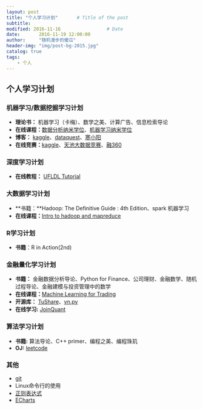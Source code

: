 ```yaml
---
layout: post
title: "个人学习计划"       # Title of the post
subtitle:
modified: 2016-11-16                 # Date
date:       2016-11-19 12:00:00
author:     "随机漫步的傻瓜"
header-img: "img/post-bg-2015.jpg"
catalog: true
tags:
    - 个人
---
```


## 个人学习计划

### 机器学习/数据挖掘学习计划
- **理论书：** 机器学习（卡梅）、数学之美、计算广告、信息检索导论
- **在线课程：**[数据分析纳米学位]()、[机器学习纳米学位]()
- **博客：** [kaggle](http://blog.kaggle.com)、[dataquest](https://www.dataquest.io/blog/)、[寒小阳](http://blog.csdn.net/han_xiaoyang)
- **在线竞赛：**[kaggle](https://www.kaggle.com)、[天池大数据竞赛](https://tianchi.shuju.aliyun.com)、[融360](http://www.pkbigdata.com/common/zhzgbCmptDetails.html)

### 深度学习计划

- **在线教程：** [UFLDL Tutorial](http://deeplearning.stanford.edu/wiki/index.php/UFLDL_Tutorial)

### 大数据学习计划
- **书籍：**Hadoop: The Definitive Guide : 4th Edition、spark 机器学习
- **在线课程：**[Intro to hadoop and mapreduce]()

### R学习计划
- **书籍**：R in Action(2nd)

### 金融量化学习计划
- **书籍：** 金融数据分析导论、Python for Finance、公司理财、金融数学、随机过程导论、金融建模与投资管理中的数学
- **在线课程：**[Machine Learning for Trading]()
- **开源库：** [TuShare](http://tushare.waditu.com)、[vn.py](http://www.vnpy.org)
- **在线学习:** [JoinQuant](https://www.joinquant.com)

### 算法学习计划
- **书籍:** 算法导论、C++ primer、编程之美、编程珠玑
- **OJ:** [leetcode](https://leetcode.com)

### 其他
- [git](http://www.liaoxuefeng.com/wiki/0013739516305929606dd18361248578c67b8067c8c017b000)
-  Linux命令行的使用
- [正则表达式](https://learncodethehardway.org/regex/)
- [ECharts](http://echarts.baidu.com/index.html)
